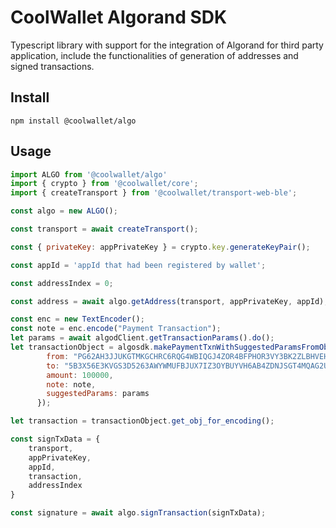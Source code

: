 # CoolWallet Algorand SDK

Typescript library with support for the integration of Algorand for third party application, include the functionalities of generation of addresses and signed transactions. 


## Install

```shell
npm install @coolwallet/algo
```

## Usage

```javascript
import ALGO from '@coolwallet/algo'
import { crypto } from '@coolwallet/core';
import { createTransport } from '@coolwallet/transport-web-ble';

const algo = new ALGO();

const transport = await createTransport();

const { privateKey: appPrivateKey } = crypto.key.generateKeyPair();

const appId = 'appId that had been registered by wallet';

const addressIndex = 0;

const address = await algo.getAddress(transport, appPrivateKey, appId);

const enc = new TextEncoder();
const note = enc.encode("Payment Transaction");
let params = await algodClient.getTransactionParams().do();
let transactionObject = algosdk.makePaymentTxnWithSuggestedParamsFromObject({
        from: "PG62AH3JJUKGTMKGCHRC6RQG4WBIQGJ4ZOR4BFPHOR3VY3BK2ZLBHVEHCE",
        to: "5B3X56E3KVGS3D5263AWYWMUFBJUX7IZ3OYBUYVH6AB4ZDNJSGT4MQAG2U",
        amount: 100000,
        note: note,
        suggestedParams: params
      });

let transaction = transactionObject.get_obj_for_encoding();

const signTxData = {
    transport,
    appPrivateKey,
    appId,
    transaction,
    addressIndex
}

const signature = await algo.signTransaction(signTxData);
```

